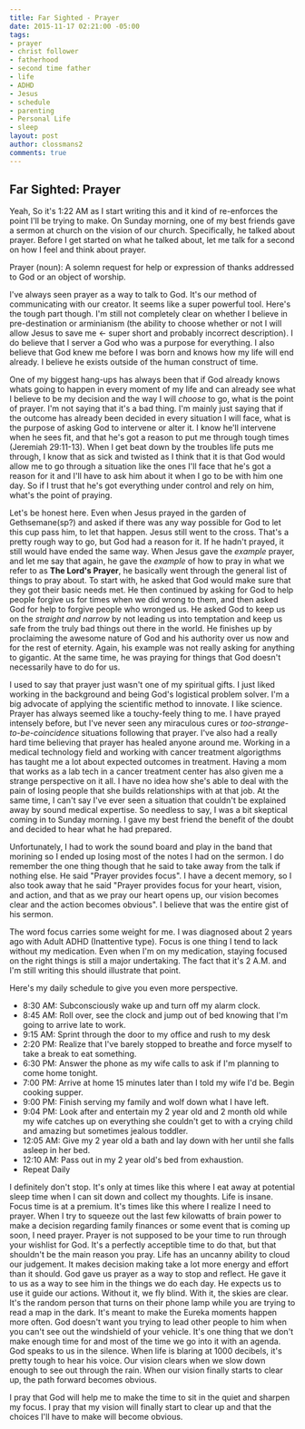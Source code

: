 ```yaml
---
title: Far Sighted - Prayer
date: 2015-11-17 02:21:00 -05:00
tags:
- prayer
- christ follower
- fatherhood
- second time father
- life
- ADHD
- Jesus
- schedule
- parenting
- Personal Life
- sleep
layout: post
author: clossmans2
comments: true
---
```


## Far Sighted: Prayer

Yeah, So it's 1:22 AM as I start writing this and it kind of re-enforces the point I'll be trying to make.  On Sunday morning, one of my best friends gave a sermon at church on the vision of our church.  Specifically, he talked about prayer.  Before I get started on what he talked about, let me talk for a second on how I feel and think about prayer.

Prayer (noun): 
  A solemn request for help or expression of thanks addressed to God or an object of worship.

I've always seen prayer as a way to talk to God.  It's our method of communicating with our creator.  It seems like a super powerful tool.  Here's the tough part though.  I'm still not completely clear on whether I believe in pre-destination or arminianism (the ability to choose whether or not I will allow Jesus to save me <- super short and probably incorrect description).  I do believe that I server a God who was a purpose for everything.  I also believe that God knew me before I was born and knows how my life will end already.  I believe he exists outside of the human construct of time.  

One of my biggest hang-ups has always been that if God already knows whats going to happen in every moment of my life and can already see what I believe to be my decision and the way I will *choose* to go, what is the point of prayer. I'm not saying that it's a bad thing.  I'm mainly just saying that if the outcome has already been decided in every situation I will face, what is the purpose of asking God to intervene or alter it.  I know he'll intervene when he sees fit, and that he's got a reason to put me through tough times (Jeremiah 29:11-13).  When I get beat down by the troubles life puts me through, I know that as sick and twisted as I think that it is that God would allow me to go through a situation like the ones I'll face that he's got a reason for it and I'll have to ask him about it when I go to be with him one day.  So if I trust that he's got everything under control and rely on him, what's the point of praying.

Let's be honest here.  Even when Jesus prayed in the garden of Gethsemane(sp?) and asked if there was any way possible for God to let this cup pass him, to let that happen.  Jesus still went to the cross.  That's a pretty rough way to go, but God had a reason for it.  If he hadn't prayed, it still would have ended the same way.  When Jesus gave the *example* prayer, and let me say that again, he gave the *example* of how to pray in what we refer to as **The Lord's Prayer**, he basically went through the general list of things to pray about.  To start with, he asked that God would make sure that they got their basic needs met.  He then continued by asking for God to help people forgive us for times when we did wrong to them, and then asked God for help to forgive people who wronged us.  He asked God to keep us on the *straight and narrow* by not leading us into temptation and keep us safe from the truly bad things out there in the world.  He finishes up by proclaiming the awesome nature of God and his authority over us now and for the rest of eternity.  Again, his example was not really asking for anything to gigantic.  At the same time, he was praying for things that God doesn't necessarily have to do for us.

I used to say that prayer just wasn't one of my spiritual gifts.  I just liked working in the background and being God's logistical problem solver.  I'm a big advocate of applying the scientific method to innovate.  I like science.  Prayer has always seemed like a touchy-feely thing to me. I have prayed intensely before, but I've never seen any miraculous cures or *too-strange-to-be-coincidence* situations following that prayer.  I've also had a really hard time believing that prayer has healed anyone around me.  Working in a medical technology field and working with cancer treatment algorigthms has taught me a lot about expected outcomes in treatment.  Having a mom that works as a lab tech in a cancer treatment center has also given me a strange perspective on it all.  I have no idea how she's able to deal with the pain of losing people that she builds relationships with at that job.  At the same time, I can't say I've ever seen a situation that couldn't be explained away by sound medical expertise.  So needless to say, I was a bit skeptical coming in to Sunday morning.  I gave my best friend the benefit of the doubt and decided to hear what he had prepared.

Unfortunately, I had to work the sound board and play in the band that morining so I ended up losing most of the notes I had on the sermon.  I do remember the one thing though that he said to take away from the talk if nothing else.  He said "Prayer provides focus".  I have a decent memory, so I also took away that he said "Prayer provides focus for your heart, vision, and action, and that as we pray our heart opens up, our vision becomes clear and the action becomes obvious".  I believe that was the entire gist of his sermon.

The word focus carries some weight for me.  I was diagnosed about 2 years ago with Adult ADHD (Inattentive type).  Focus is one thing I tend to lack without my medication.  Even when I'm on my medication, staying focused on the right things is still a major undertaking.  The fact that it's 2 A.M. and I'm still writing this should illustrate that point.

Here's my daily schedule to give you even more perspective.

- 8:30 AM: Subconsciously wake up and turn off my alarm clock.
- 8:45 AM: Roll over, see the clock and jump out of bed knowing that I'm going to arrive late to work.
- 9:15 AM: Sprint through the door to my office and rush to my desk
- 2:20 PM: Realize that I've barely stopped to breathe and force myself to take a break to eat something.
- 6:30 PM: Answer the phone as my wife calls to ask if I'm planning to come home tonight.
- 7:00 PM: Arrive at home 15 minutes later than I told my wife I'd be. Begin cooking supper.
- 9:00 PM: Finish serving my family and wolf down what I have left.
- 9:04 PM: Look after and entertain my 2 year old and 2 month old while my wife catches up on everything she couldn't get to with a crying child and amazing but sometimes jealous toddler.
- 12:05 AM: Give my 2 year old a bath and lay down with her until she falls asleep in her bed.
- 12:10 AM: Pass out in my 2 year old's bed from exhaustion.
- Repeat Daily

I definitely don't stop.  It's only at times like this where I eat away at potential sleep time when I can sit down and collect my thoughts.  Life is insane.  Focus time is at a premium.  It's times like this where I realize I need to prayer.  When I try to squeeze out the last few kilowatts of brain power to make a decision regarding family finances or some event that is coming up soon, I need prayer.  Prayer is not supposed to be your time to run through your wishlist for God.  It's a perfectly acceptible time to do that, but that shouldn't be the main reason you pray.  Life has an uncanny ability to cloud our judgement.  It makes decision making take a lot more energy and effort than it should.  God gave us prayer as a way to stop and reflect.  He gave it to us as a way to see him in the things we do each day.  He expects us to use it guide our actions.  Without it, we fly blind.  With it, the skies are clear.  It's the random person that turns on their phone lamp while you are trying to read a map in the dark.  It's meant to make the Eureka moments happen more often.  God doesn't want you trying to lead other people to him when you can't see out the windshield of your vehicle.  It's one thing that we don't make enough time for and most of the time we go into it with an agenda.  God speaks to us in the silence.  When life is blaring at 1000 decibels, it's pretty tough to hear his voice.  Our vision clears when we slow down enough to see out through the rain.  When our vision finally starts to clear up, the path forward becomes obvious.  

I pray that God will help me to make the time to sit in the quiet and sharpen my focus.  I pray that my vision will finally start to clear up and that the choices I'll have to make will become obvious.


